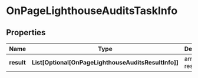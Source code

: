 # OnPageLighthouseAuditsTaskInfo


## Properties

| Name | Type | Description | Notes |
|------------ | ------------- | ------------- | -------------|
**result** | **List[Optional[OnPageLighthouseAuditsResultInfo]]** | array of results |[optional]|